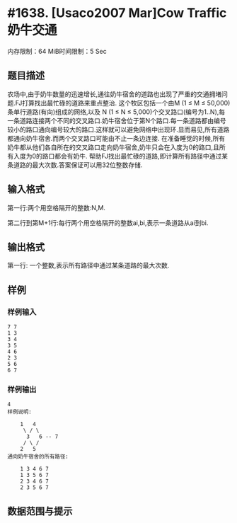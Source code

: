 # #1638. [Usaco2007 Mar]Cow Traffic 奶牛交通

内存限制：64 MiB时间限制：5 Sec

## 题目描述

农场中,由于奶牛数量的迅速增长,通往奶牛宿舍的道路也出现了严重的交通拥堵问题.FJ打算找出最忙碌的道路来重点整治. 这个牧区包括一个由M (1 &le; M &le; 50,000)条单行道路(有向)组成的网络,以及 N (1 &le; N &le; 5,000)个交叉路口(编号为1..N),每一条道路连接两个不同的交叉路口.奶牛宿舍位于第N个路口.每一条道路都由编号较小的路口通向编号较大的路口.这样就可以避免网络中出现环.显而易见,所有道路都通向奶牛宿舍.而两个交叉路口可能由不止一条边连接. 在准备睡觉的时候,所有奶牛都从他们各自所在的交叉路口走向奶牛宿舍,奶牛只会在入度为0的路口,且所有入度为0的路口都会有奶牛. 帮助FJ找出最忙碌的道路,即计算所有路径中通过某条道路的最大次数.答案保证可以用32位整数存储. 

## 输入格式

第一行:两个用空格隔开的整数:N,M. 

第二行到第M+1行:每行两个用空格隔开的整数ai,bi,表示一条道路从ai到bi.

## 输出格式

第一行: 一个整数,表示所有路径中通过某条道路的最大次数. 

## 样例

### 样例输入

    
    7 7
    1 3
    3 4
    3 5
    4 6
    2 3
    5 6
    6 7
    
    

### 样例输出

    
    4
    样例说明: 
    
        1   4
         \ / \
          3   6 -- 7
         / \ /
        2   5
    通向奶牛宿舍的所有路径: 
    
        1 3 4 6 7
        1 3 5 6 7
        2 3 4 6 7
        2 3 5 6 7
    
    

## 数据范围与提示
